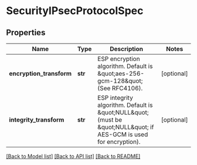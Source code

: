 # SecurityIPsecProtocolSpec

## Properties
Name | Type | Description | Notes
------------ | ------------- | ------------- | -------------
**encryption_transform** | **str** | ESP encryption algorithm. Default is \&quot;aes-256-gcm-128\&quot; (See RFC4106). | [optional] 
**integrity_transform** | **str** | ESP integrity algorithm. Default is \&quot;NULL\&quot; (must be \&quot;NULL\&quot; if AES-GCM is used for encryption). | [optional] 

[[Back to Model list]](../README.md#documentation-for-models) [[Back to API list]](../README.md#documentation-for-api-endpoints) [[Back to README]](../README.md)


